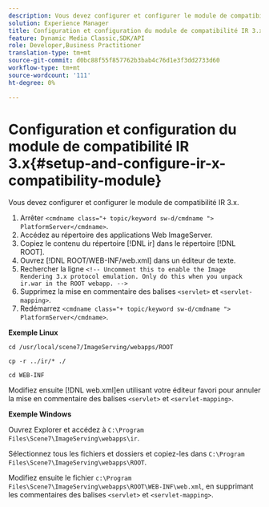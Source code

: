 ```yaml
---
description: Vous devez configurer et configurer le module de compatibilité IR 3.x.
solution: Experience Manager
title: Configuration et configuration du module de compatibilité IR 3.x
feature: Dynamic Media Classic,SDK/API
role: Developer,Business Practitioner
translation-type: tm+mt
source-git-commit: d0bc88f55f857762b3bab4c76d1e3f3dd2733d60
workflow-type: tm+mt
source-wordcount: '111'
ht-degree: 0%

---
```



# Configuration et configuration du module de compatibilité IR 3.x{#setup-and-configure-ir-x-compatibility-module}

Vous devez configurer et configurer le module de compatibilité IR 3.x.

1. Arrêter `<cmdname class="+ topic/keyword sw-d/cmdname ">  PlatformServer</cmdname>`.
1. Accédez au répertoire des applications Web ImageServer.
1. Copiez le contenu du répertoire [!DNL ir] dans le répertoire [!DNL ROOT].
1. Ouvrez [!DNL ROOT/WEB-INF/web.xml] dans un éditeur de texte.
1. Rechercher la ligne `<!-- Uncomment this to enable the Image Rendering 3.x protocol emulation. Only do this when you unpack ir.war in the ROOT webapp. -->`
1. Supprimez la mise en commentaire des balises `<servlet>` et `<servlet-mapping>`.
1. Redémarrez `<cmdname class="+ topic/keyword sw-d/cmdname ">  PlatformServer</cmdname>`.

**Exemple Linux**

`cd /usr/local/scene7/ImageServing/webapps/ROOT`

`cp -r ../ir/* ./`

`cd WEB-INF`

Modifiez ensuite [!DNL web.xml]en utilisant votre éditeur favori pour annuler la mise en commentaire des balises `<servlet>` et `<servlet-mapping>`.

**Exemple Windows**

Ouvrez Explorer et accédez à `C:\Program Files\Scene7\ImageServing\webapps\ir`.

Sélectionnez tous les fichiers et dossiers et copiez-les dans `C:\Program Files\Scene7\ImageServing\webapps\ROOT`.

Modifiez ensuite le fichier `c:\Program Files\Scene7\ImageServing\webapps\ROOT\WEB-INF\web.xml`, en supprimant les commentaires des balises `<servlet>` et `<servlet-mapping>`.
